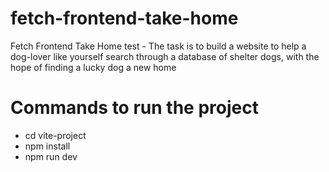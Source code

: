 # fetch-frontend-take-home
Fetch Frontend Take Home test - The task is to build a website to help a dog-lover like yourself search through a database of shelter dogs, with the hope of finding a lucky dog a new home

# Commands to run the project
- cd vite-project
- npm install
- npm run dev
